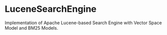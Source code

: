 # LuceneSearchEngine
Implementation of Apache Lucene-based Search Engine with Vector  Space Model and BM25 Models.
